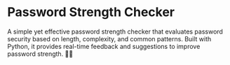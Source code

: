 # Password Strength Checker
A simple yet effective password strength checker that evaluates password security based on length, complexity, and common patterns. Built with Python, it provides real-time feedback and suggestions to improve password strength. 🚀🔐
